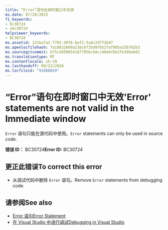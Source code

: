 ```yaml
---
title: “Error”语句在即时窗口中无效
ms.date: 07/20/2015
f1_keywords:
- bc30724
- vbc30724
helpviewer_keywords:
- BC30724
ms.assetid: 121ba7a1-7702-49f8-bef2-5adc2d773b47
ms.openlocfilehash: 7a18822669a216c8735d97b527af005a15b762b3
ms.sourcegitcommit: bf5c5850654187705bc94cc40ebfb62fe346ab02
ms.translationtype: MT
ms.contentlocale: zh-CN
ms.lasthandoff: 09/23/2020
ms.locfileid: "91068019"
---
```

# <a name="error-statements-are-not-valid-in-the-immediate-window"></a><span data-ttu-id="4449a-102">“Error”语句在即时窗口中无效</span><span class="sxs-lookup"><span data-stu-id="4449a-102">'Error' statements are not valid in the Immediate window</span></span>

<span data-ttu-id="4449a-103">`Error` 语句只能在源代码中使用。</span><span class="sxs-lookup"><span data-stu-id="4449a-103">`Error` statements can only be used in source code.</span></span>  
  
 <span data-ttu-id="4449a-104">**错误 ID：** BC30724</span><span class="sxs-lookup"><span data-stu-id="4449a-104">**Error ID:** BC30724</span></span>  
  
## <a name="to-correct-this-error"></a><span data-ttu-id="4449a-105">更正此错误</span><span class="sxs-lookup"><span data-stu-id="4449a-105">To correct this error</span></span>  
  
- <span data-ttu-id="4449a-106">从调试代码中删除 `Error` 语句。</span><span class="sxs-lookup"><span data-stu-id="4449a-106">Remove `Error` statements from debugging code.</span></span>  
  
## <a name="see-also"></a><span data-ttu-id="4449a-107">请参阅</span><span class="sxs-lookup"><span data-stu-id="4449a-107">See also</span></span>

- [<span data-ttu-id="4449a-108">Error 语句</span><span class="sxs-lookup"><span data-stu-id="4449a-108">Error Statement</span></span>](../language-reference/statements/error-statement.md)
- [<span data-ttu-id="4449a-109">在 Visual Studio 中进行调试</span><span class="sxs-lookup"><span data-stu-id="4449a-109">Debugging in Visual Studio</span></span>](/visualstudio/debugger/debugger-feature-tour)
